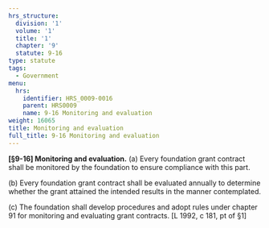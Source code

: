 ```yaml
---
hrs_structure:
  division: '1'
  volume: '1'
  title: '1'
  chapter: '9'
  statute: 9-16
type: statute
tags:
  - Government
menu:
  hrs:
    identifier: HRS_0009-0016
    parent: HRS0009
    name: 9-16 Monitoring and evaluation
weight: 16065
title: Monitoring and evaluation
full_title: 9-16 Monitoring and evaluation
---
```

**[§9-16] Monitoring and evaluation.** (a) Every foundation grant contract shall be monitored by the foundation to ensure compliance with this part.

(b) Every foundation grant contract shall be evaluated annually to determine whether the grant attained the intended results in the manner contemplated.

(c) The foundation shall develop procedures and adopt rules under chapter 91 for monitoring and evaluating grant contracts. [L 1992, c 181, pt of §1]